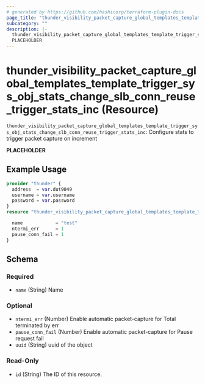 ```yaml
---
# generated by https://github.com/hashicorp/terraform-plugin-docs
page_title: "thunder_visibility_packet_capture_global_templates_template_trigger_sys_obj_stats_change_slb_conn_reuse_trigger_stats_inc Resource - terraform-provider-thunder"
subcategory: ""
description: |-
  thunder_visibility_packet_capture_global_templates_template_trigger_sys_obj_stats_change_slb_conn_reuse_trigger_stats_inc: Configure stats to trigger packet capture on increment
  PLACEHOLDER
---
```


# thunder_visibility_packet_capture_global_templates_template_trigger_sys_obj_stats_change_slb_conn_reuse_trigger_stats_inc (Resource)

`thunder_visibility_packet_capture_global_templates_template_trigger_sys_obj_stats_change_slb_conn_reuse_trigger_stats_inc`: Configure stats to trigger packet capture on increment

__PLACEHOLDER__

## Example Usage

```terraform
provider "thunder" {
  address  = var.dut9049
  username = var.username
  password = var.password
}
resource "thunder_visibility_packet_capture_global_templates_template_trigger_sys_obj_stats_change_slb_conn_reuse_trigger_stats_inc" "thunder_visibility_packet_capture_global_templates_template_trigger_sys_obj_stats_change_slb_conn_reuse_trigger_stats_inc" {

  name            = "test"
  ntermi_err      = 1
  pause_conn_fail = 1
}
```

<!-- schema generated by tfplugindocs -->
## Schema

### Required

- `name` (String) Name

### Optional

- `ntermi_err` (Number) Enable automatic packet-capture for Total terminated by err
- `pause_conn_fail` (Number) Enable automatic packet-capture for Pause request fail
- `uuid` (String) uuid of the object

### Read-Only

- `id` (String) The ID of this resource.


